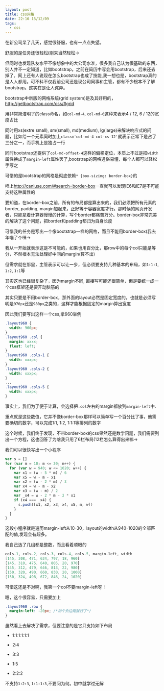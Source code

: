 ```yaml
---
layout: post
title: css网格
date: 22:16 13/12/09
tags:
  - css
---
```


在新公司呆了几天，感觉很舒服，也有一点点失望。

舒服的是任务还很轻松(刚来当然轻松->

但同时也发现队友水平不像想象中的大公司水准，很多我自己认为很基础的东西，别人并不一定知道，比如bootstrap，之前在简历中写会用bootstrap，后来还去掉了，网上还有人说现在怎么bootstrap也成了技能,我一想也是，bootstrap真的是人人都用。可不料不仅我前公司还是现公司同事和主管，都有不少根本不了解bootstrap。这实在是让人诧异。

bootstrap中新版的网格系统(grid system)是及其好用的，<http://getbootstrap.com/css/#grid>

用非常简洁明了的class命名，如`col-md-4`, `col-md-6`这种来表示4 / 12, 6 / 12的宽度占比

同时用xs(extre small), sm(small), md(medium), lg(large)来解决响应式的问题，比如给一个元素同时加上`class='col-md-4 col-xs-12'`就表示正常下是占了三分之一，而手机上是独占一行

同时bootstrap还提供了`col-md-offset-4`这样的偏移定位，本质上不过是把`width`属性换成了`margin-left`属性罢了,bootstrap的网格通俗易懂，每个人都可以轻松手写之

可惜的是bootstrap的网格是彻底依赖`* {box-sizing: border-box}`的

咱上<http://caniuse.com/#search=border-box>一查就可以发现IE6和IE7是不可能支持这种属性的

要知道，在border-box之前，所有的布局都是算出来的，我们必须把所有元素的border, padding, margin加起来，正好等于容器宽度才行。那时候的网页开发者，只能拿着计算器慢慢的计算，写个border都痛苦万分。border-box非常完美的解决了这个问题，把border和padding都归为自身长度

可惜我的任务是写出一个像bootstrap一样的网格，而且不能用border-box(我去年喵了个咪->

我从一开始就表示这是不可能的，如果也用百分比，那row中的每个col只能是等分，不然根本无法处理好中间的margin(算不出)

但需求就在那里，主管表示可以让一步，但必须要支持几种基本的布局，如`1:1:1`, `1:2`, `1:1`等

其实这也已经很复杂了，因为margin不同, 直接写可能还很简单，但是要统一成一个css框架还是要开动脑筋的

其实只要是不用border-box，那外面的layout必然是固定宽度的，也就是必须写明是`970px`还是`980px`之类的，这样才能根据固定的margin算出宽度

因此我们要写出这样一个css,拿960举例

```css
.layout960 {
  width: 960px;
}
.layout960 .col {
  margin: xxxx;
  float: left;
}
.layout960 .cols-1 {
  width: xxxpx;
}
.layout960 .cols-2 {
  width: xxxpx;
}
...
.layout960 .cols-5 {
  width: xxxpx;
}
```

事实上，我们为了便于计算，会选择把`.col`左右的margin都放到`margin-left`中.

重点就是这些数值，它并不像border-box那样可以简单写一个百分比了事，他需要确切的数字，可以完成1:1, 1:2, 1:1:1等排列的数字

这个时候，我们终于发现，不带border-box的css果然还是数学问题，我们需要列出一个方程，这也回答了为啥我只用了6栏布局(12栏怎么算得出来嘛->

我们可以很快写出一个小程序

```javascript
var s = []
for (var m = 10; m <= 30; m++) {
  for (var w = 940; w <= 1020; w++) {
    var x1 = (w - 5 * m) / 6
    var x5 = w - m - x1
    var x2 = (w - 2 * m) / 3
    var x4 = w - m - x2
    var x3 = (w - m) / 2
    var _x4 = w - 2 * m - 2 * x1
    if (x4 === _x4) {
      s.push([x1, x2, x3, x4, x5, m, w])
    }
  }
}
```

这段小程序就是遍历margin-left从10-30，layout的width从940-1020的全部匹配的值,发现会有超多。

我自己选了几组都是整数，而且看着顺眼的

```javascript
cols-1, cols-2, cols-3, cols-4, cols-5, margin-left, width
[145, 308, 471, 634, 797, 18, 960]
[145, 310, 475, 640, 805, 20, 970]
[145, 312, 479, 646, 813, 22, 980]
[150, 320, 490, 660, 830, 20, 1000]
[150, 324, 498, 672, 846, 24, 1020]
```

可惜这还是不对啊，我第一个col不要margin-left呀！

嗯，这个很容易，只需要加上

```css
.layout960 .row {
  margin-left: -20px; /*加个负边距就行了*/
}
```

虽然看上去解决了需求，但要注意的是它只支持如下布局

- 1:1:1:1:1:1

- 2:4

- 3:3

- 1:5

- 2:2:2

不支持`1:2:3`, `1:1:1:3`,不要问为何。初中就学过无解

